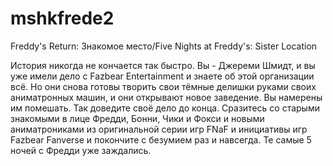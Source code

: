 # mshkfrede2
Freddy's Return: Знакомое место/Five Nights at Freddy's: Sister Location

История никогда не кончается так быстро.
Вы - Джереми Шмидт, и вы уже имели дело с Fazbear Entertainment и знаете об этой организации всё. Но они снова готовы творить свои тёмные делишки руками своих аниматронных машин, и они открывают новое заведение.
Вы намерены им помешать.
Так доведите своё дело до конца.
Сразитесь со старыми знакомыми в лице Фредди, Бонни, Чики и Фокси и новыми аниматрониками из оригинальной серии игр FNaF и инициативы игр Fazbear Fanverse и покончите с безумием раз и навсегда.
Те самые 5 ночей с Фредди уже заждались.
